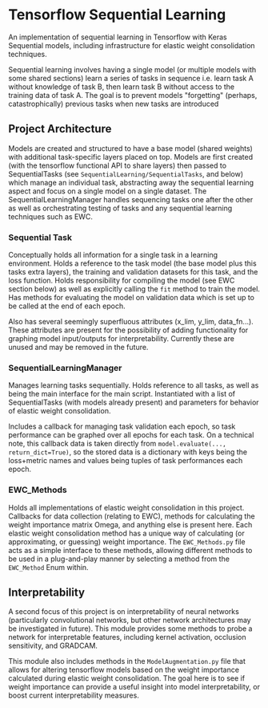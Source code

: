 # Tensorflow Sequential Learning
An implementation of sequential learning in Tensorflow with Keras Sequential models, including infrastructure for elastic weight consolidation techniques.

Sequential learning involves having a single model (or multiple models with some shared sections) learn a series of tasks in sequence i.e. learn task A without knowledge of task B, then learn task B without access to the training data of task A. The goal is to prevent models "forgetting" (perhaps, catastrophically) previous tasks when new tasks are introduced

## Project Architecture
Models are created and structured to have a base model (shared weights) with additional task-specific layers placed on top. Models are first created (with the tensorflow functional API to share layers) then passed to SequentialTasks (see `SequentialLearning/SequentialTasks`, and below) which manage an individual task, abstracting away the sequential learning aspect and focus on a single model on a single dataset. The SequentialLearningManager handles sequencing tasks one after the other as well as orchestrating testing of tasks and any sequential learning techniques such as EWC.

### Sequential Task
Conceptually holds all information for a single task in a learning environment. Holds a reference to the task model (the base model plus this tasks extra layers), the training and validation datasets for this task, and the loss function. Holds responsibility for compiling the model (see EWC section below) as well as explicitly calling the `fit` method to train the model. Has methods for evaluating the model on validation data which is set up to be called at the end of each epoch.

Also has several seemingly superfluous attributes (x_lim, y_lim, data_fn...). These attributes are present for the possibility of adding functionality for graphing model input/outputs for interpretability. Currently these are unused and may be removed in the future.

### SequentialLearningManager
Manages learning tasks sequentially. Holds reference to all tasks, as well as being the main interface for the main script. Instantiated with a list of SequentialTasks (with models already present) and parameters for behavior of elastic weight consolidation.

Includes a callback for managing task validation each epoch, so task performance can be graphed over all epochs for each task. On a technical note, this callback data is taken directly from `model.evaluate(..., return_dict=True)`, so the stored data is a dictionary with keys being the loss+metric names and values being tuples of task performances each epoch.

### EWC_Methods
Holds all implementations of elastic weight consolidation in this project. Callbacks for data collection (relating to EWC), methods for calculating the weight importance matrix Omega, and anything else is present here. Each elastic weight consolidation method has a unique way of calculating (or approximating, or guessing) weight importance. The `EWC_Methods.py` file acts as a simple interface to these methods, allowing different methods to be used in a plug-and-play manner by selecting a method from the `EWC_Method` Enum within.

## Interpretability
A second focus of this project is on interpretability of neural networks (particularly convolutional networks, but other network architectures may be investigated in future). This module provides some methods to probe a network for interpretable features, including kernel activation, occlusion sensitivity, and GRADCAM. 

This module also includes methods in the `ModelAugmentation.py` file that allows for altering tensorflow models based on the weight importance calculated during elastic weight consolidation. The goal here is to see if weight importance can provide a useful insight into model interpretability, or boost current interpretability measures.

